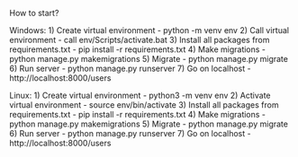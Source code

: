 How to start?
  
  
  
  
  Windows:
    1) Create virtual environment - python -m venv env
    2) Call virtual environment - call env/Scripts/activate.bat
    3) Install all packages from requirements.txt - pip install -r requirements.txt
    4) Make migrations - python manage.py makemigrations
    5) Migrate - python manage.py migrate
    6) Run server - python manage.py runserver
    7) Go on localhost - http://localhost:8000/users
  
  
  
  Linux:
    1) Create virtual environment - python3 -m venv env
    2) Activate virtual environment - source env/bin/activate
    3) Install all packages from requirements.txt - pip install -r requirements.txt
    4) Make migrations - python manage.py makemigrations
    5) Migrate - python manage.py migrate
    6) Run server - python manage.py runserver
    7) Go on localhost - http://localhost:8000/users
